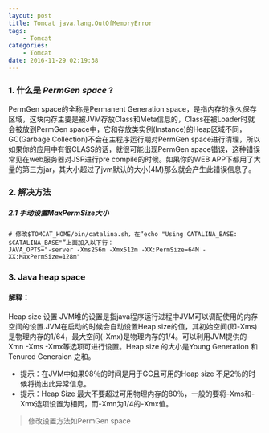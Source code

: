 ```yaml
---
layout: post
title: Tomcat java.lang.OutOfMemoryError
tags: 
    - Tomcat
categories: 
    - Tomcat
date: 2016-11-29 02:19:38
---
```



### 1. 什么是 *PermGen space* ?
PermGen space的全称是Permanent Generation space，是指内存的永久保存区域，这块内存主要是被JVM存放Class和Meta信息的，Class在被Loader时就会被放到PermGen space中，它和存放类实例(Instance)的Heap区域不同，GC(Garbage Collection)不会在主程序运行期对PermGen space进行清理，所以如果你的应用中有很CLASS的话，就很可能出现PermGen space错误，这种错误常见在web服务器对JSP进行pre compile的时候。如果你的WEB APP下都用了大量的第三方jar，其大小超过了jvm默认的大小(4M)那么就会产生此错误信息了。

### 2. 解决方法
##### 2.1 手动设置MaxPermSize大小
```
# 修改$TOMCAT_HOME/bin/catalina.sh，在“echo "Using CATALINA_BASE:   $CATALINA_BASE"”上面加入以下行：
JAVA_OPTS="-server -Xms256m -Xmx512m -XX:PermSize=64M -XX:MaxPermSize=128m"
```

### 3. Java heap space
#### 解释：
Heap size 设置
JVM堆的设置是指java程序运行过程中JVM可以调配使用的内存空间的设置.JVM在启动的时候会自动设置Heap size的值，其初始空间(即-Xms)是物理内存的1/64，最大空间(-Xmx)是物理内存的1/4。可以利用JVM提供的-Xmn -Xms -Xmx等选项可进行设置。Heap size 的大小是Young Generation 和Tenured Generaion 之和。

* 提示：在JVM中如果98％的时间是用于GC且可用的Heap size 不足2％的时候将抛出此异常信息。
* 提示：Heap Size 最大不要超过可用物理内存的80％，一般的要将-Xms和-Xmx选项设置为相同，而-Xmn为1/4的-Xmx值。

> 修改设置方法如PermGen space
